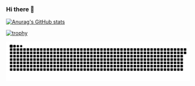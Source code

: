 ### Hi there 👋

<!--
**az-123-none/az-123-none** is a ✨ _special_ ✨ repository because its `README.md` (this file) appears on your GitHub profile.

Here are some ideas to get you started:

- 🔭 I’m currently working on ...
- 🌱 I’m currently learning ...
- 👯 I’m looking to collaborate on ...
- 🤔 I’m looking for help with ...
- 💬 Ask me about ...
- 📫 How to reach me: ...
- 😄 Pronouns: ...
- ⚡ Fun fact: ...
-->
[![Anurag's GitHub stats](https://github-readme-stats.vercel.app/api?username=az-123-none&theme=dracula)](https://github.com/anuraghazra/github-readme-stats)

[![trophy](https://github-profile-trophy.vercel.app/?username=az-123-none&theme=onedark&column=3&no-bg=true&no-frame=true)](https://github.com/ryo-ma/github-profile-trophy)

<picture>
  <source media="(prefers-color-scheme: dark)" srcset="https://github.com/az-123-none/az-123-none/blob/output/github-contribution-grid-snake-dark.svg" />
  <source media="(prefers-color-scheme: light)" srcset="https://github.com/az-123-none/az-123-none/blob/output/github-contribution-grid-snake.svg" />
  <img alt="github-snake" src="https://github.com/az-123-none/az-123-none/blob/output/github-contribution-grid-snake.svg" />
</picture>
